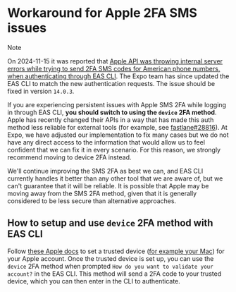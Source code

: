 # Workaround for Apple 2FA SMS issues

> [!NOTE]
> On 2024-11-15 it was reported that [Apple API was throwing internal server errors while trying to send 2FA SMS codes for American phone numbers, when authenticating through EAS CLI](https://github.com/expo/eas-cli/issues/2698). The Expo team has since updated the EAS CLI to match the new authentication requests. The issue should be fixed in version `14.0.3`.

If you are experiencing persistent issues with Apple SMS 2FA while logging in through EAS CLI, **you should switch to using the `device` 2FA method**. Apple has recently changed their APIs in a way that has made this auth method less reliable for external tools (for example, see [fastlane#28816](https://github.com/fastlane/fastlane/issues/28816)). At Expo, we have adjusted our implementation to fix many cases but we do not have any direct access to the information that would allow us to feel confident that we can fix it in every scenario. For this reason, we strongly recommend moving to device 2FA instead.

We'll continue improving the SMS 2FA as best we can, and EAS CLI currently handles it better than any other tool that we are aware of, but we can't guarantee that it will be reliable. It is possible that Apple may be moving away from the SMS 2FA method, given that it is generally considered to be less secure than alternative approaches.

## How to setup and use `device` 2FA method with EAS CLI

Follow [these Apple docs](https://support.apple.com/en-us/102660) to set a trusted device ([for example your Mac](https://github.com/expo/eas-cli/issues/2698#issuecomment-2525401555)) for your Apple account.
Once the trusted device is set up, you can use the `device` 2FA method when prompted `How do you want to validate your account?` in the EAS CLI.
This method will send a 2FA code to your trusted device, which you can then enter in the CLI to authenticate.
